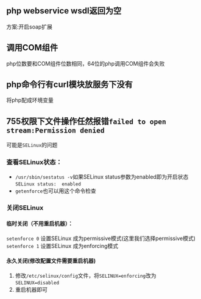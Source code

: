## php webservice wsdl返回为空
方案:开启soap扩展
## 调用COM组件
php位数要和COM组件位数相同，64位的php调用COM组件会失败
## php命令行有curl模块放服务下没有
将php配成环境变量
## 755权限下文件操作任然报错`failed to open stream:Permission denied`
可能是`SELinux`的问题
### 查看SELinux状态：
* `/usr/sbin/sestatus -v`如果SELinux status参数为enabled即为开启状态
`SELinux status:  enabled`
* `getenforce`也可以用这个命令检查
### 关闭SELinux
#### 临时关闭（不用重启机器）：
`setenforce 0` 设置SELinux 成为permissive模式(这里我们选择permissive模式)
`setenforce 1` 设置SELinux 成为enforcing模式
#### 永久关闭(修改配置文件需要重启机器)
1. 修改`/etc/selinux/config`文件，将`SELINUX=enforcing`改为`SELINUX=disabled`
2. 重启机器即可